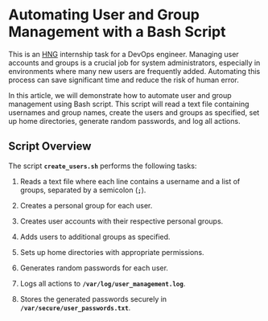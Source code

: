 # Automating User and Group Management with a Bash Script

This is an [HNG](https://hng.tech/internship) internship task for a DevOps engineer. Managing user accounts and groups is a crucial job for system administrators, especially in environments where many new users are frequently added. Automating this process can save significant time and reduce the risk of human error. 

In this article, we will demonstrate how to automate user and group management using Bash script. This script will read a text file containing usernames and group names, create the users and groups as specified, set up home directories, generate random passwords, and log all actions.

## Script Overview

The script **`create_users.sh`** performs the following tasks:

1. Reads a text file where each line contains a username and a list of groups, separated by a semicolon (**`;`**).

2. Creates a personal group for each user.

3. Creates user accounts with their respective personal groups.

4. Adds users to additional groups as specified.

5. Sets up home directories with appropriate permissions.

6. Generates random passwords for each user.

7. Logs all actions to **`/var/log/user_management.log`**.

8. Stores the generated passwords securely in **`/var/secure/user_passwords.txt`**.
